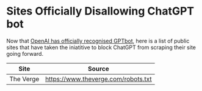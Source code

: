 # Sites Officially Disallowing ChatGPT bot

Now that [OpenAI has officially recognised GPTbot](https://platform.openai.com/docs/gptbot), here is a list of public sites that have taken the iniatitive to block ChatGPT from scraping their site going forward. 

| Site | Source |
| --- | --- |
| The Verge |  https://www.theverge.com/robots.txt |

